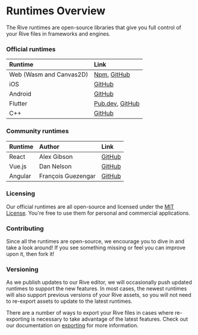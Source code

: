 # Runtimes Overview

The Rive runtimes are open-source libraries that give you full control of your Rive files in frameworks and engines.

### Official runtimes

| Runtime | Link |
| :--- | :--- |
| Web \(Wasm and Canvas2D\) | ​[Npm](https://www.npmjs.com/package/rive-canvas), [GitHub](https://github.com/rive-app/rive-wasm)​ |
| iOS | [GitHub](https://github.com/rive-app/rive-ios) |
| Android | [GitHub](https://github.com/rive-app/rive-android) |
| Flutter | ​[Pub.dev](https://pub.dev/packages/rive), [GitHub](https://github.com/rive-app/rive-flutter)​ |
| C++ | ​[GitHub](https://github.com/rive-app/rive-cpp) |

### Community runtimes

| Runtime | Author | Link |
| :--- | :--- | :--- |
| React | Alex Gibson | [GitHub](https://github.com/alxgibsn/rive-examples-react) |
| Vue.js | Dan Nelson | [GitHub](https://github.com/Coded-Clouds/Rive_Vue_ExampleApp) |
| Angular | François Guezengar | [GitHub](https://github.com/dappsnation/ng-rive) |

### Licensing

Our official runtimes are all open-source and licensed under the [MIT License](https://choosealicense.com/licenses/mit/). You're free to use them for personal and commercial applications.

### Contributing

Since all the runtimes are open-source, we encourage you to dive in and take a look around! If you see something missing or feel you can improve upon it, then fork it! 

### Versioning

As we publish updates to our Rive editor, we will occasionally push updated runtimes to support the new features. In most cases, the newest runtimes will also support previous versions of your Rive assets, so you will not need to re-export assets to update to the latest runtimes. 

There are a number of ways to export your Rive files in cases where re-exporting is necessary to take advantage of the latest features. Check out our documentation on [exporting](../editor/fundamentals/exporting.md) for more information.

